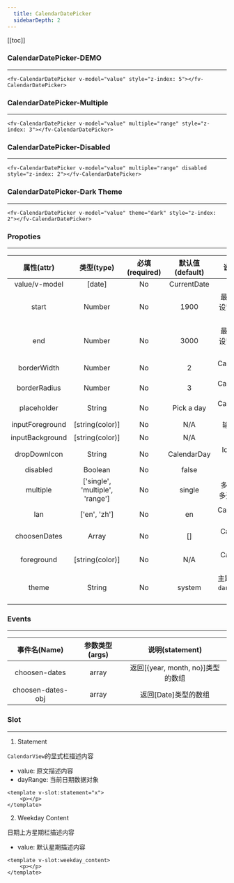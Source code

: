 ```yaml
---
  title: CalendarDatePicker
  sidebarDepth: 2
---
```

  
[[toc]]

### CalendarDatePicker-DEMO
---

<script>
export default {

    data () {
        return {
            value: new Date()
        }
    }

}
</script>

<div style="z-index: 5">

<ClientOnly>
<fv-CalendarDatePicker v-model="value" style="z-index: 5"></fv-CalendarDatePicker>
</ClientOnly>
</div>

```vue
<fv-CalendarDatePicker v-model="value" style="z-index: 5"></fv-CalendarDatePicker>
```

### CalendarDatePicker-Multiple

---

<div style="z-index: 3">
<ClientOnly>
<fv-CalendarDatePicker v-model="value" multiple="range" style="z-index: 3"></fv-CalendarDatePicker>
</ClientOnly>
</div>

```vue
<fv-CalendarDatePicker v-model="value" multiple="range" style="z-index: 3"></fv-CalendarDatePicker>
```

### CalendarDatePicker-Disabled

---

<div style="z-index: 2">
<ClientOnly>
<fv-CalendarDatePicker v-model="value" multiple="range" disabled style="z-index: 2"></fv-CalendarDatePicker>
</ClientOnly>
</div>

```vue
<fv-CalendarDatePicker v-model="value" multiple="range" disabled style="z-index: 2"></fv-CalendarDatePicker>
```

### CalendarDatePicker-Dark Theme

---

<div style="z-index: 1">
<ClientOnly>
<fv-CalendarDatePicker v-model="value" theme="dark" style="z-index: 2"></fv-CalendarDatePicker>
</ClientOnly>

</div>

```vue
<fv-CalendarDatePicker v-model="value" theme="dark" style="z-index: 2"></fv-CalendarDatePicker>
```

### Propoties

---
|   属性(attr)    |           类型(type)            | 必填(required) | 默认值(default) |                      说明(statement)                      |
|:---------------:|:-------------------------------:|:--------------:|:---------------:|:---------------------------------------------------------:|
|  value/v-model  |             [date]              |       No       |   CurrentDate   |                                                           |
|      start      |             Number              |       No       |      1900       |          最小年份, 尽量不要设置过小防止性能消耗           |
|       end       |             Number              |       No       |      3000       |          最大年份, 尽量不要设置过大防止性能消耗           |
|   borderWidth   |             Number              |       No       |        2        |              CalendarDatePicker border width              |
|  borderRadius   |             Number              |       No       |        3        |             CalendarDatePicker border radius              |
|   placeholder   |             String              |       No       |   Pick a day    |              CalendarDatePicker placeholder               |
| inputForeground |         [string(color)]         |       No       |       N/A       |                     输入框文字前景色                      |
| inputBackground |         [string(color)]         |       No       |       N/A       |                       输入框背景色                        |
|  dropDownIcon   |             String              |       No       |   CalendarDay   |                   Icon with Fabric-Icon                   |
|    disabled     |             Boolean             |       No       |      false      |                                                           |
|    multiple     | ['single', 'multiple', 'range'] |       No       |     single      |           多选模式, 有单选、多选和范围日期选择            |
|       lan       |          ['en', 'zh']           |       No       |       en        |               CalendarDatePicker language.                |
|  choosenDates   |              Array              |       No       |       []        |                 CalendarView初始选中日期                  |
|   foreground    |         [string(color)]         |       No       |       N/A       |                  CalendarView主题前景色                   |
|      theme      |             String              |       No       |     system      | 主题样式, 包含`light`, `dark`, `system`, `custom`几种样式 |

### Events

---
|   事件名(Name)    | 参数类型(args) |          说明(statement)          |
|:-----------------:|:--------------:|:---------------------------------:|
|   choosen-dates   |     array      | 返回[{year, month, no}]类型的数组 |
| choosen-dates-obj |     array      |       返回[Date]类型的数组        |

### Slot
---
1. Statement

`CalendarView`的显式栏描述内容
- value: 原文描述内容
- dayRange: 当前日期数据对象

```vue
<template v-slot:statement="x">
    <p></p>
</template>
```

2. Weekday Content

日期上方星期栏描述内容
- value: 默认星期描述内容

```vue
<template v-slot:weekday_content>
    <p></p>
</template>
```